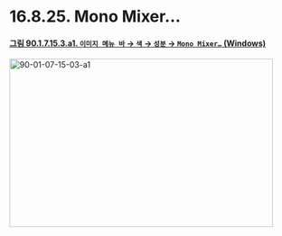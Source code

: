 # 16.8.25. Mono Mixer…

<a id="90-01-07-15-03-a1"></a>

#### [그림 90.1.7.15.3.a1. `이미지 메뉴 바` → `색` → `성분` → `Mono Mixer…` (Windows)](./90-01-07-15-03-mono_mixer.md#90-01-07-15-03-a1)
<img width="466" height="299" alt="90-01-07-15-03-a1" src="https://github.com/user-attachments/assets/e7a14e92-cbc9-4e0d-9cda-4daac1eb41f5" />